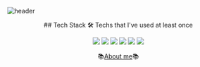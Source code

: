 ![header](https://capsule-render.vercel.app/api?type=Soft&color=gradient&hexcode&height=300&section=header&text=HyeYoung%20Shin&fontSize=90&animation=fadeIn)
<div style="text-align: center">
## Tech Stack 🛠
Techs that I've used at least once

<img src="https://img.shields.io/badge/Java-007396?style=flat-square&logo=Java&logoColor=white"/></a> 
<img src="https://img.shields.io/badge/Java Script-F7DF1E?style=flat-square&logo=Java&logoColor=white"/></a> 
<img src="https://img.shields.io/badge/Vue.js-4FC08D?style=flat-square&logo=Java&logoColor=white"/></a> 
<img src="https://img.shields.io/badge/Spring Boot-6DB33F?style=flat-square&logo=Spring&logoColor=white="/></a> 
<img src="https://img.shields.io/badge/MySql-4479A1?style=flat-square&logo=Spring&logoColor=white"/></a> 
<img src="https://img.shields.io/badge/Linux-FCC624?style=flat-square&logo=Spring&logoColor=white"/></a> 

📚[About me](https://www.notion.so/Shin-HyeYoung-f4bdcabd5a084138a5edb0f6f76e81e8)📚
</div>
<!--
**hye0e/hye0e** is a ✨ _special_ ✨ repository because its `README.md` (this file) appears on your GitHub profile.

Here are some ideas to get you started:

- 🌱 I’m currently learning Python
- 📚 About me : https://www.notion.so/Shin-HyeYoung-f4bdcabd5a084138a5edb0f6f76e81e8
- 📫 How to reach me: hyshin_@naver.com
-->
